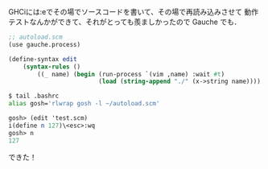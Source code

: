 GHCiには:eでその場でソースコードを書いて、その場で再読み込みさせて
動作テストなんかができて、それがとっても羨ましかったので Gauche でも．

```scheme
;; autoload.scm
(use gauche.process)

(define-syntax edit
    (syntax-rules ()
        ((_ name) (begin (run-process `(vim ,name) :wait #t)
                         (load (string-append "./" (x->string name)))) )))
```

```bash
$ tail .bashrc
alias gosh='rlwrap gosh -l ~/autoload.scm'
```

```scheme
gosh> (edit 'test.scm)
i(define n 127)\<esc>:wq
gosh> n
127
```

できた！

